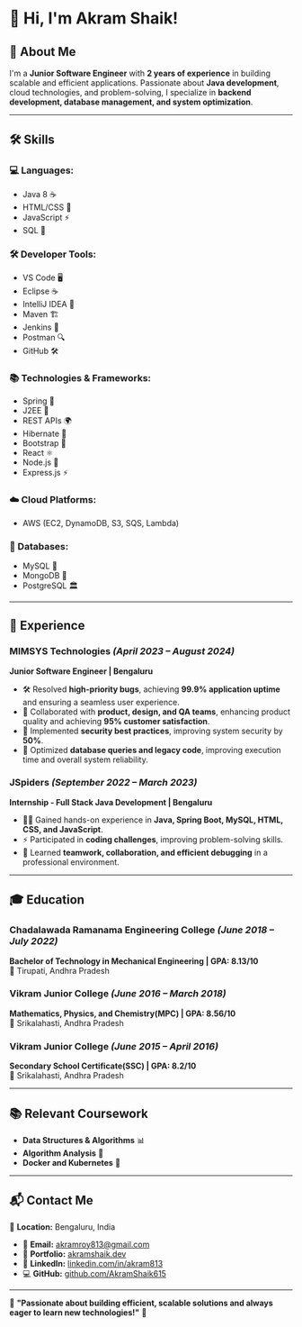 # 👋 Hi, I'm Akram Shaik!  

## 🚀 About Me  
I'm a **Junior Software Engineer** with **2 years of experience** in building scalable and efficient applications. Passionate about **Java development**, cloud technologies, and problem-solving, I specialize in **backend development, database management, and system optimization**.  

---

## 🛠️ Skills  

### **💻 Languages:**  
- Java 8 ☕  
- HTML/CSS 🎨  
- JavaScript ⚡  
- SQL 💾  

### **🛠️ Developer Tools:**  
- VS Code 🖥️  
- Eclipse ☕  
- IntelliJ IDEA 🚀  
- Maven 🏗️  
- Jenkins 🔄  
- Postman 🔍  
- GitHub 🛠️  

### **📚 Technologies & Frameworks:**  
- Spring 🌱  
- J2EE 🔗  
- REST APIs 🌍  
- Hibernate 🔄  
- Bootstrap 🎨  
- React ⚛️  
- Node.js 🚀  
- Express.js ⚡  

### **☁️ Cloud Platforms:**  
- AWS (EC2, DynamoDB, S3, SQS, Lambda)  

### **📂 Databases:**  
- MySQL 🐬  
- MongoDB 🍃  
- PostgreSQL 🏛️  

---

## 💼 Experience  

### **MIMSYS Technologies** *(April 2023 – August 2024)*  
**Junior Software Engineer | Bengaluru**  
- 🛠️ Resolved **high-priority bugs**, achieving **99.9% application uptime** and ensuring a seamless user experience.  
- 🤝 Collaborated with **product, design, and QA teams**, enhancing product quality and achieving **95% customer satisfaction**.  
- 🔐 Implemented **security best practices**, improving system security by **50%**.  
- 🚀 Optimized **database queries and legacy code**, improving execution time and overall system reliability.  

### **JSpiders** *(September 2022 – March 2023)*  
**Internship - Full Stack Java Development | Bengaluru**  
- 👨‍💻 Gained hands-on experience in **Java, Spring Boot, MySQL, HTML, CSS, and JavaScript**.  
- ⚡ Participated in **coding challenges**, improving problem-solving skills.  
- 🤝 Learned **teamwork, collaboration, and efficient debugging** in a professional environment.  

---

## 🎓 Education  

### **Chadalawada Ramanama Engineering College** *(June 2018 – July 2022)*  
**Bachelor of Technology in Mechanical Engineering | GPA: 8.13/10**  
📍 Tirupati, Andhra Pradesh 

### **Vikram Junior College** *(June 2016 – March 2018)*  
**Mathematics, Physics, and Chemistry(MPC) | GPA: 8.56/10**  
📍 Srikalahasti, Andhra Pradesh 

### **Vikram Junior College** *(June 2015 – April 2016)*  
**Secondary School Certificate(SSC) | GPA: 8.2/10**  
📍 Srikalahasti, Andhra Pradesh 

---

## 📚 Relevant Coursework  
- **Data Structures & Algorithms** 📊  
- **Algorithm Analysis** 🧠  
- **Docker and Kubernetes** 🐳  

---

## 📬 Contact Me  
📍 **Location:** Bengaluru, India 
- 📧 **Email:** akramroy813@gmail.com  
- 🔗 **Portfolio:** [akramshaik.dev](https://akramshaik615.github.io/MyPortfolio/)
- 🔗 **LinkedIn:** [linkedin.com/in/akram813](https://www.linkedin.com/in/shaik-akram-3a6429228/)  
- 💻 **GitHub:** [github.com/AkramShaik615](https://github.com/AkramShaik615)  

---

🌟 **"Passionate about building efficient, scalable solutions and always eager to learn new technologies!"** 🚀  
